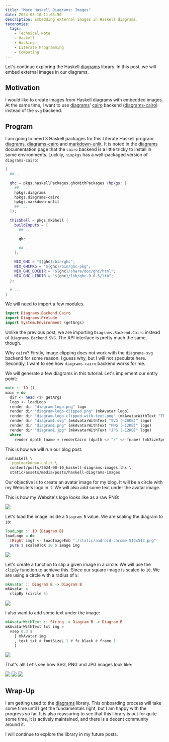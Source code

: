 ```yaml
---
title: "More Haskell Diagrams: Images"
date: 2024-08-10 11:03:50
description: Embedding external images in Haskell diagrams.
taxonomies:
  tags:
    - Technical Note
    - Haskell
    - Hacking
    - Literate Programming
    - Computing
---
```


Let's continue exploring the Haskell [diagrams] library. In this post, we will
embed external images in our diagrams.

<!-- more -->

## Motivation

I would like to create images from Haskell diagrams with embedded images. At the
same time, I want to use [diagrams]' [cairo] backend ([diagrams-cairo]) instead
of the `svg` backend.

## Program

I am going to need 3 Haskell packages for this Literate Haskell program:
[diagrams], [diagrams-cairo] and [markdown-unlit]. It is noted in the [diagrams]
documentation page that the `cairo` backend is a little tricky to install in
some environments. Luckily, `nixpkgs` has a well-packaged version of
`diagrams-cairo`:

```nix
{
  ##...

  ghc = pkgs.haskellPackages.ghcWithPackages (hpkgs: [
    ## ...
    hpkgs.diagrams
    hpkgs.diagrams-cairo
    hpkgs.markdown-unlit
    ## ...
  ]);

  thisShell = pkgs.mkShell {
    buildInputs = [
      ## ...

      ghc

      ## ...
    ];

    NIX_GHC = "${ghc}/bin/ghc";
    NIX_GHCPKG = "${ghc}/bin/ghc-pkg";
    NIX_GHC_DOCDIR = "${ghc}/share/doc/ghc/html";
    NIX_GHC_LIBDIR = "${ghc}/lib/ghc-9.6.5/lib";
  };

  # ...
}
```

We will need to import a few modules.

```haskell
import Diagrams.Backend.Cairo
import Diagrams.Prelude
import System.Environment (getArgs)
```

Unlike the previous post, we are importing `Diagrams.Backend.Cairo` instead of
`Diagrams.Backend.SVG`. The API interface is pretty much the same, though.

Why `cairo`? Firstly, image clipping does not work with the `diagrams-svg`
backend for some reason. I guess why, but I will not speculate here. Secondly, I
want to see how `diagrams-cairo` backend works for me.

We will generate a few diagrams in this tutorial. Let's implement our entry
point:

```haskell
main :: IO ()
main = do
  dir <- head <$> getArgs
  logo <- loadLogo
  render dir "diagram-logo.png" logo
  render dir "diagram-logo-clipped.png" (mkAvatar logo)
  render dir "diagram-logo-clipped-with-text.png" (mkAvatarWithText "The Negation" logo)
  render dir "diagram1.svg" (mkAvatarWithText "SVG (~20KB)" logo)
  render dir "diagram1.png" (mkAvatarWithText "PNG (~12KB)" logo)
  render dir "diagram1.jpg" (mkAvatarWithText "JPG (~12KB)" logo)
  where
    render dpath fname = renderCairo (dpath <> "/" <> fname) (mkSizeSpec2D (Just 240) Nothing) . frame 0.2
```

This is how we will run our blog post:

```sh
runhaskell \
  -pgmLmarkdown-unlit \
  content/posts/2024-08-10_haskell-diagrams-images.lhs \
  static/assets/media/posts/haskell-diagrams-images
```

Our objective is to create an avatar image for my blog. It will be a circle with
my Website's logo in it. We will also add some text under the avatar image.

This is how my Website's logo looks like as a raw PNG:

![](/android-chrome-512x512.png)

Let's load the image inside a `Diagram B` value. We are scaling the diagram to
`10`:

```haskell
loadLogo :: IO (Diagram B)
loadLogo = do
  (Right img) <- loadImageEmb "./static/android-chrome-512x512.png"
  pure $ scaleUToX 10 $ image img
```

![](/assets/media/posts/haskell-diagrams-images/diagram-logo.png)

Let's create a function to clip a given image in a circle. We will use the
`clipBy` function to achieve this. Since our square image is scaled to `10`, We
are using a circle with a radius of `5`:

```haskell
mkAvatar :: Diagram B -> Diagram B
mkAvatar =
  clipBy (circle 5)
```

![](/assets/media/posts/haskell-diagrams-images/diagram-logo-clipped.png)

I also want to add some text under the image:

```haskell
mkAvatarWithText :: String -> Diagram B -> Diagram B
mkAvatarWithText txt img =
  vsep 0.3 $
    [ mkAvatar img
    , text txt # fontSizeL 1 # fc black # frame 1
    ]
```

![](/assets/media/posts/haskell-diagrams-images/diagram-logo-clipped-with-text.png)

That's all! Let's see how SVG, PNG and JPG images look like:

<div class="flex flex-col md:flex-row justify-between">
  <img src="/assets/media/posts/haskell-diagrams-images/diagram1.svg" />
  <img src="/assets/media/posts/haskell-diagrams-images/diagram1.png" />
  <img src="/assets/media/posts/haskell-diagrams-images/diagram1.jpg" />
</div>

## Wrap-Up

I am getting used to the [diagrams] library. This onboarding process will take
some time until I get the fundamentals right, but I am happy with the progress
so far. It is also reassuring to see that this library is out for quite some
time, it is actively maintained, and there is a decent community around it.

I will continue to explore the library in my future posts.

<!-- REFERENCES -->

[diagrams]: https://diagrams.github.io
[cairo]: https://cairographics.org
[diagrams-cairo]: https://hackage.haskell.org/package/diagrams-cairo
[markdown-unlit]: https://hackage.haskell.org/package/markdown-unlit
